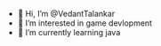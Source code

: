 - 👋 Hi, I’m @VedantTalankar
- 👀 I’m interested in game devlopment 
- 🌱 I’m currently learning java

<!---
VedantTalankar/VedantTalankar is a ✨ special ✨ repository because its `README.md` (this file) appears on your GitHub profile.
You can click the Preview link to take a look at your changes.
--->
